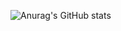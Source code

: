 ![Anurag's GitHub stats](https://github-readme-stats.vercel.app/api?username=victor-paravatti&show_icons=true&theme=tokyonight)
